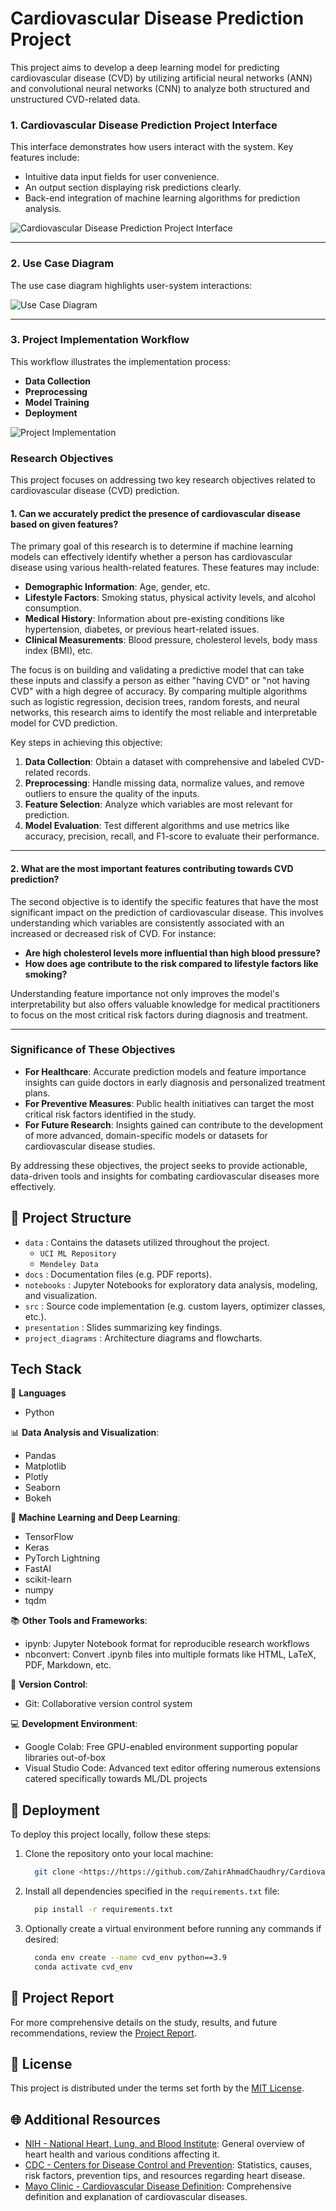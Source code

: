  # Cardiovascular Disease Prediction Project

This project aims to develop a deep learning model for predicting cardiovascular disease (CVD) by utilizing artificial neural networks (ANN) and convolutional neural networks (CNN) to analyze both structured and unstructured CVD-related data.

### 1. Cardiovascular Disease Prediction Project Interface
This interface demonstrates how users interact with the system. Key features include:
- Intuitive data input fields for user convenience.
- An output section displaying risk predictions clearly.
- Back-end integration of machine learning algorithms for prediction analysis.

![Cardiovascular Disease Prediction Project Interface](figures/interface.png)

---

### 2. Use Case Diagram
The use case diagram highlights user-system interactions:

![Use Case Diagram](figures/Use_Case_Diagram.png)

---

### 3. Project Implementation Workflow
This workflow illustrates the implementation process:
- **Data Collection**
- **Preprocessing**
- **Model Training**
- **Deployment**

![Project Implementation](figures/implementation.png)


### Research Objectives

This project focuses on addressing two key research objectives related to cardiovascular disease (CVD) prediction.

#### **1. Can we accurately predict the presence of cardiovascular disease based on given features?**

The primary goal of this research is to determine if machine learning models can effectively identify whether a person has cardiovascular disease using various health-related features. These features may include:

- **Demographic Information**: Age, gender, etc.
- **Lifestyle Factors**: Smoking status, physical activity levels, and alcohol consumption.
- **Medical History**: Information about pre-existing conditions like hypertension, diabetes, or previous heart-related issues.
- **Clinical Measurements**: Blood pressure, cholesterol levels, body mass index (BMI), etc.

The focus is on building and validating a predictive model that can take these inputs and classify a person as either "having CVD" or "not having CVD" with a high degree of accuracy. By comparing multiple algorithms such as logistic regression, decision trees, random forests, and neural networks, this research aims to identify the most reliable and interpretable model for CVD prediction.

Key steps in achieving this objective:
1. **Data Collection**: Obtain a dataset with comprehensive and labeled CVD-related records.
2. **Preprocessing**: Handle missing data, normalize values, and remove outliers to ensure the quality of the inputs.
3. **Feature Selection**: Analyze which variables are most relevant for prediction.
4. **Model Evaluation**: Test different algorithms and use metrics like accuracy, precision, recall, and F1-score to evaluate their performance.

---

#### **2. What are the most important features contributing towards CVD prediction?**

The second objective is to identify the specific features that have the most significant impact on the prediction of cardiovascular disease. This involves understanding which variables are consistently associated with an increased or decreased risk of CVD. For instance:

- **Are high cholesterol levels more influential than high blood pressure?**
- **How does age contribute to the risk compared to lifestyle factors like smoking?**

Understanding feature importance not only improves the model's interpretability but also offers valuable knowledge for medical practitioners to focus on the most critical risk factors during diagnosis and treatment.

---

### Significance of These Objectives
- **For Healthcare**: Accurate prediction models and feature importance insights can guide doctors in early diagnosis and personalized treatment plans.
- **For Preventive Measures**: Public health initiatives can target the most critical risk factors identified in the study.
- **For Future Research**: Insights gained can contribute to the development of more advanced, domain-specific models or datasets for cardiovascular disease studies. 

By addressing these objectives, the project seeks to provide actionable, data-driven tools and insights for combating cardiovascular diseases more effectively.

## 📁 Project Structure

- `data` : Contains the datasets utilized throughout the project.
	+ `UCI ML Repository`
	+ `Mendeley Data`
- `docs` : Documentation files (e.g. PDF reports).
- `notebooks` : Jupyter Notebooks for exploratory data analysis, modeling, and visualization.
- `src` : Source code implementation (e.g. custom layers, optimizer classes, etc.).
- `presentation` : Slides summarizing key findings.
- `project_diagrams` : Architecture diagrams and flowcharts.



## Tech Stack

🚀 **Languages**
- Python

📊 **Data Analysis and Visualization**:
- Pandas
- Matplotlib
- Plotly
- Seaborn
- Bokeh

🤖 **Machine Learning and Deep Learning**:
- TensorFlow
- Keras
- PyTorch Lightning
- FastAI
- scikit-learn
- numpy
- tqdm

📚 **Other Tools and Frameworks**:
- ipynb: Jupyter Notebook format for reproducible research workflows
- nbconvert: Convert .ipynb files into multiple formats like HTML, LaTeX, PDF, Markdown, etc.

🔧 **Version Control**:
- Git: Collaborative version control system

💻 **Development Environment**:
- Google Colab: Free GPU-enabled environment supporting popular libraries out-of-box
- Visual Studio Code: Advanced text editor offering numerous extensions catered specifically towards ML/DL projects

## 🔧 Deployment

To deploy this project locally, follow these steps:

1. Clone the repository onto your local machine:
    ```bash
      git clone <https://https://github.com/ZahirAhmadChaudhry/Cardiovascular-disease-prediction-using-deep-leaerning>
    ```
2. Install all dependencies specified in the `requirements.txt` file:
    ```bash
      pip install -r requirements.txt
    ```
3. Optionally create a virtual environment before running any commands if desired:
   ```bash
     conda env create --name cvd_env python==3.9
     conda activate cvd_env
   ```

## 📰 Project Report

For more comprehensive details on the study, results, and future recommendations, review the [Project Report](https://github.com/ZahirAhmadChaudhry/Cardiovascular-disease-prediction-using-deep-leaerning/blob/main/Report/Ahmad-Zahir-FinalYearProjectDocument.pdf).

## 📄 License

This project is distributed under the terms set forth by the [MIT License](https://github.com/ZahirAhmadChaudhry/Cardiovascular-disease-prediction-using-deep-leaerning/blob/main/LICENSE).

## 🌐 Additional Resources

- [NIH - National Heart, Lung, and Blood Institute](<https://www.nhlbi.nih.gov/>): General overview of heart health and various conditions affecting it.
- [CDC - Centers for Disease Control and Prevention](<https://www.cdc.gov/heartdisease/index.htm>): Statistics, causes, risk factors, prevention tips, and resources regarding heart disease.
- [Mayo Clinic - Cardiovascular Disease Definition](<https://www.mayoclinic.org/diseases-conditions/heart-disease/symptoms-causes/syc-20353118>): Comprehensive definition and explanation of cardiovascular diseases.